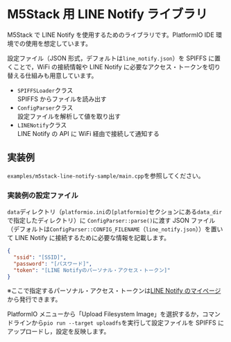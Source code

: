 # M5Stack 用 LINE Notify ライブラリ

M5Stack で LINE Notify を使用するためのライブラリです。PlatformIO IDE 環境での使用を想定しています。

設定ファイル（JSON 形式，デフォルトは`line_notify.json`）を SPIFFS に置くことで，WiFi の接続情報や LINE Notify に必要なアクセス・トークンを切り替える仕組みも用意しています。

- `SPIFFSLoader`クラス  
  SPIFFS からファイルを読み出す
- `ConfigParser`クラス  
  設定ファイルを解析して値を取り出す
- `LINENotify`クラス  
  LINE Notify の API に WiFi 経由で接続して通知する

## 実装例

`examples/m5stack-line-notify-sample/main.cpp`を参照してください。

### 実装例の設定ファイル

`data`ディレクトリ（`platformio.ini`の`[platformio]`セクションにある`data_dir`で指定したディレクトリ）に `ConfigParser::parse()`に渡す JSON ファイル（デフォルトは`ConfigParser::CONFIG_FILENAME`（`line_notify.json`））を置いて LINE Notify に接続するために必要な情報を記載します。

```json
{
  "ssid": "[SSID]",
  "password": "[パスワード]",
  "token": "[LINE Notifyのパーソナル・アクセス・トークン]"
}
```

※ここで指定するパーソナル・アクセス・トークンは[LINE Notify のマイページ](https://notify-bot.line.me/my/)から発行できます。

PlatformIO メニューから「Upload Filesystem Image」を選択するか，コマンドラインから`pio run --target uploadfs`を実行して設定ファイルを SPIFFS にアップロードし，設定を反映します。
